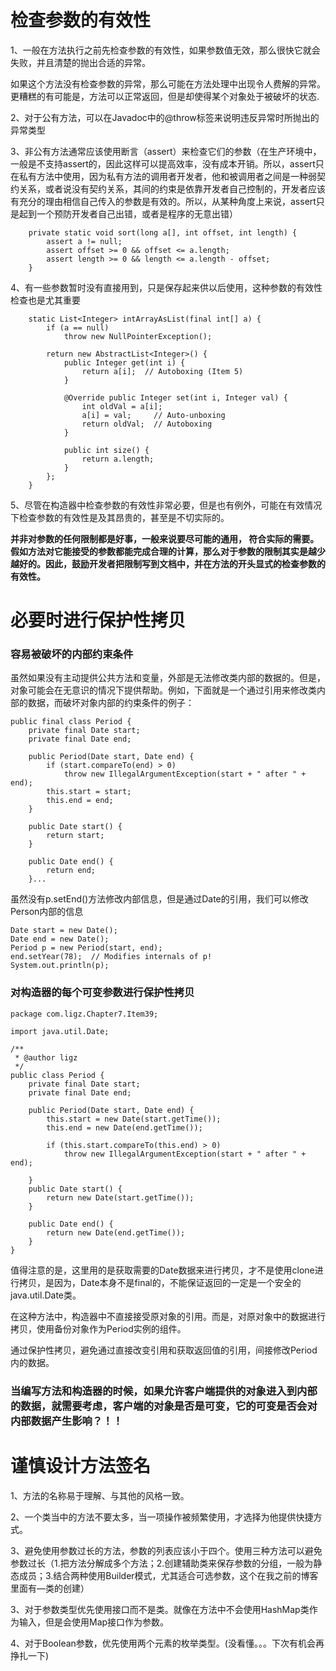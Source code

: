 # 检查参数的有效性

1、一般在方法执行之前先检查参数的有效性，如果参数值无效，那么很快它就会失败，并且清楚的抛出合适的异常。

如果这个方法没有检查参数的异常，那么可能在方法处理中出现令人费解的异常。更糟糕的有可能是，方法可以正常返回，但是却使得某个对象处于被破坏的状态.

2、对于公有方法，可以在Javadoc中的@throw标签来说明违反异常时所抛出的异常类型

3、非公有方法通常应该使用断言（assert）来检查它们的参数（在生产环境中，一般是不支持assert的，因此这样可以提高效率，没有成本开销。所以，assert只在私有方法中使用，因为私有方法的调用者开发者，他和被调用者之间是一种弱契约关系，或者说没有契约关系，其间的约束是依靠开发者自己控制的，开发者应该有充分的理由相信自己传入的参数是有效的。所以，从某种角度上来说，assert只是起到一个预防开发者自己出错，或者是程序的无意出错）

```
	private static void sort(long a[], int offset, int length) {
		assert a != null;
		assert offset >= 0 && offset <= a.length;
		assert length >= 0 && length <= a.length - offset;
	}
```



4、有一些参数暂时没有直接用到，只是保存起来供以后使用，这种参数的有效性检查也是尤其重要

```
    static List<Integer> intArrayAsList(final int[] a) {
        if (a == null)
            throw new NullPointerException();
 
        return new AbstractList<Integer>() {
            public Integer get(int i) {
                return a[i];  // Autoboxing (Item 5)
            }
 
            @Override public Integer set(int i, Integer val) {
                int oldVal = a[i];
                a[i] = val;     // Auto-unboxing
                return oldVal;  // Autoboxing
            }
 
            public int size() {
                return a.length;
            }
        };
    }
```



5、尽管在构造器中检查参数的有效性非常必要，但是也有例外，可能在有效情况下检查参数的有效性是及其昂贵的，甚至是不切实际的。

**并非对参数的任何限制都是好事，一般来说要尽可能的通用， 符合实际的需要。假如方法对它能接受的参数都能完成合理的计算，那么对于参数的限制其实是越少越好的。因此，鼓励开发者把限制写到文档中，并在方法的开头显式的检查参数的有效性。**



# 必要时进行保护性拷贝

### 容易被破坏的内部约束条件

虽然如果没有主动提供公共方法和变量，外部是无法修改类内部的数据的。但是，对象可能会在无意识的情况下提供帮助。例如，下面就是一个通过引用来修改类内部的数据，而破坏对象内部的约束条件的例子：

```
public final class Period {
	private final Date start;
	private final Date end;
 
	public Period(Date start, Date end) {
		if (start.compareTo(end) > 0)
			throw new IllegalArgumentException(start + " after " + end);
		this.start = start;
		this.end = end;
	}
 
	public Date start() {
		return start;
	}
 
	public Date end() {
		return end;
	}...
```



虽然没有p.setEnd()方法修改内部信息，但是通过Date的引用，我们可以修改Person内部的信息

```
Date start = new Date();
Date end = new Date();
Period p = new Period(start, end);
end.setYear(78);  // Modifies internals of p!
System.out.println(p);
```



### 对构造器的每个可变参数进行保护性拷贝

```
package com.ligz.Chapter7.Item39;

import java.util.Date;

/**
 * @author ligz
 */
public class Period {
	private final Date start;
	private final Date end;
	
	public Period(Date start, Date end) {
		this.start = new Date(start.getTime());
		this.end = new Date(end.getTime());
 
		if (this.start.compareTo(this.end) > 0)
			throw new IllegalArgumentException(start + " after " + end);

	}
	public Date start() {
		return new Date(start.getTime());
	}
	
	public Date end() {
		return new Date(end.getTime());
	}
}
```



值得注意的是，这里用的是获取需要的Date数据来进行拷贝，才不是使用clone进行拷贝，是因为，Date本身不是final的，不能保证返回的一定是一个安全的java.util.Date类。

在这种方法中，构造器中不直接接受原对象的引用。而是，对原对象中的数据进行拷贝，使用备份对象作为Period实例的组件。

通过保护性拷贝，避免通过直接改变引用和获取返回值的引用，间接修改Period内的数据。

### 当编写方法和构造器的时候，如果允许客户端提供的对象进入到内部的数据，就需要考虑，客户端的对象是否是可变，它的可变是否会对内部数据产生影响？！！





# 谨慎设计方法签名

1、方法的名称易于理解、与其他的风格一致。

2、一个类当中的方法不要太多，当一项操作被频繁使用，才选择为他提供快捷方式。

3、避免使用参数过长的方法，参数的列表应该小于四个。使用三种方法可以避免参数过长（1.把方法分解成多个方法；2.创建辅助类来保存参数的分组，一般为静态成员；3.结合两种使用Builder模式，尤其适合可选参数，这个在我之前的博客里面有—类的创建）

3、对于参数类型优先使用接口而不是类。就像在方法中不会使用HashMap类作为输入，但是会使用Map接口作为参数。

4、对于Boolean参数，优先使用两个元素的枚举类型。(没看懂。。。下次有机会再挣扎一下)